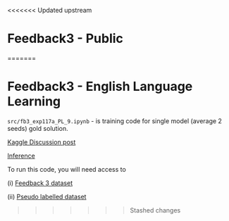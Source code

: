 <<<<<<< Updated upstream
# Feedback3 - Public 
=======
# Feedback3 - English Language Learning 

`src/fb3_exp117a_PL_9.ipynb` - is training code for single model (average 2 seeds) gold solution. 

[Kaggle Discussion post](https://www.kaggle.com/competitions/feedback-prize-english-language-learning/discussion/369368)

[Inference](https://www.kaggle.com/rashmibanthia/fb3-exp117a-exp117b-inf)


To run this code, you will need access to 

(i) [Feedback 3 dataset](https://www.kaggle.com/competitions/feedback-prize-english-language-learning/data)

(ii) [Pseudo labelled dataset](https://www.kaggle.com/datasets/rashmibanthia/fb3-pseudo-labels)

>>>>>>> Stashed changes
